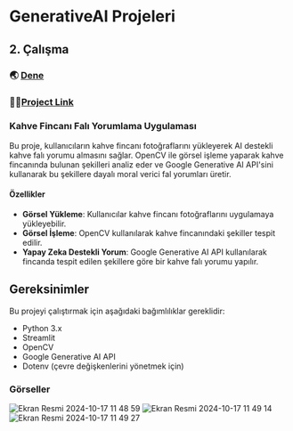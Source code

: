 # GenerativeAI Projeleri
## 2. Çalışma

### 🌏 [Dene](https://huggingface.co/spaces/celisamevik/ConvertImagetoBlackWhite)
### 🙌🏻[Project Link](https://github.com/melisacevik/Generative-AI-Projects/blob/main/app.py)
### Kahve Fincanı Falı Yorumlama Uygulaması

Bu proje, kullanıcıların kahve fincanı fotoğraflarını yükleyerek AI destekli kahve falı yorumu almasını sağlar. OpenCV ile görsel işleme yaparak kahve fincanında bulunan şekilleri analiz eder ve Google Generative AI API'sini kullanarak bu şekillere dayalı moral verici fal yorumları üretir.

#### Özellikler

- **Görsel Yükleme**: Kullanıcılar kahve fincanı fotoğraflarını uygulamaya yükleyebilir.
- **Görsel İşleme**: OpenCV kullanılarak kahve fincanındaki şekiller tespit edilir.
- **Yapay Zeka Destekli Yorum**: Google Generative AI API kullanılarak fincanda tespit edilen şekillere göre bir kahve falı yorumu yapılır.
  
## Gereksinimler

Bu projeyi çalıştırmak için aşağıdaki bağımlılıklar gereklidir:

- Python 3.x
- Streamlit
- OpenCV
- Google Generative AI API
- Dotenv (çevre değişkenlerini yönetmek için)

### Görseller
![Ekran Resmi 2024-10-17 11 48 59](https://github.com/user-attachments/assets/3a108c43-c0ab-4af9-bed0-63565033bda1)
![Ekran Resmi 2024-10-17 11 49 14](https://github.com/user-attachments/assets/c92064aa-94a4-4cf8-815d-fc626e4f6798)
![Ekran Resmi 2024-10-17 11 49 27](https://github.com/user-attachments/assets/da6b057a-7ef0-4664-b499-6950e4af480a)




